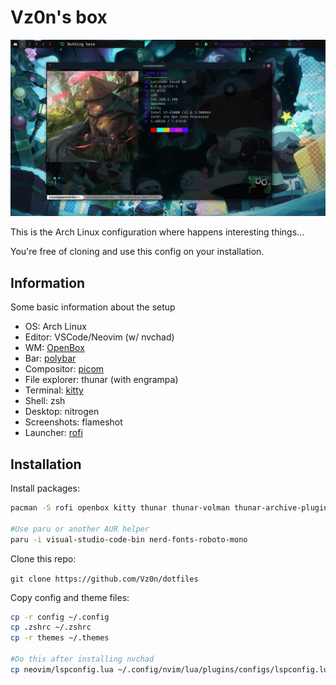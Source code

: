 # Vz0n's box

![Preview](img/preview.png)

This is the Arch Linux configuration where happens interesting things...

You're free of cloning and use this config on your installation.

## Information

Some basic information about the setup

- OS: Arch Linux
- Editor: VSCode/Neovim (w/ nvchad)
- WM: [OpenBox](https://github.com/danakj/openbox)
- Bar: [polybar](https://github.com/polybar/polybar)
- Compositor: [picom](https://github.com/yshui/picom)
- File explorer: thunar (with engrampa)
- Terminal: [kitty](https://github.com/kovidgoyal/kitty)
- Shell: zsh
- Desktop: nitrogen
- Screenshots: flameshot
- Launcher: [rofi](https://github.com/davatorium/rofi)

## Installation

Install packages:
```BASH
pacman -S rofi openbox kitty thunar thunar-volman thunar-archive-plugin gvfs engrampa polybar nitrogen picom zsh neovim xorg xorg-server flameshot pavucontrol obsidian libreoffice redshift brightnessctl pocl firefox vlc dunst bat exo gthumb lxappearance obs-studio discord git tmux bpytop

#Use paru or another AUR helper
paru -i visual-studio-code-bin nerd-fonts-roboto-mono 
```

Clone this repo: 

`git clone https://github.com/Vz0n/dotfiles`

Copy config and theme files:

```BASH
cp -r config ~/.config
cp .zshrc ~/.zshrc
cp -r themes ~/.themes

#Do this after installing nvchad
cp neovim/lspconfig.lua ~/.config/nvim/lua/plugins/configs/lspconfig.lua 
```

